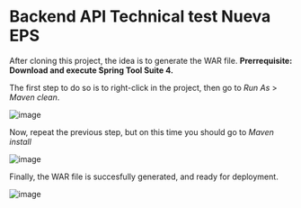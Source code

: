 # Backend API Technical test Nueva EPS

After cloning this project, the idea is to generate the WAR file. **Prerrequisite: Download and execute Spring Tool Suite 4.** 

The first step to do so is to right-click in the project, then go to *Run As* > *Maven clean*.

![image](https://github.com/user-attachments/assets/70223648-686e-4a92-ab66-396c4926eeb2)

Now, repeat the previous step, but on this time you should go to *Maven install*

![image](https://github.com/user-attachments/assets/2271413a-70a8-46f7-9b28-5526fb91bb20)

Finally, the WAR file is succesfully generated, and ready for deployment.

![image](https://github.com/user-attachments/assets/e9ac0171-9ac5-4161-94f8-649c77569317)
